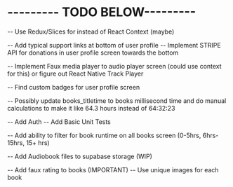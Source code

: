 <!-- -- Implement AllBooks Screen -->
<!-- -- Implement Books Details Screen -->

<!-- -- Implement User Profile Page  -->
<!-- -- Add Ability to listen to book -->
<!-- -- Implement AudioPlayer Modal Screen -->
<!-- -- Find Logo for APP -->

<!-- -- Update coloring across app -->
<!-- -- Add some type of react native component library (PRIORITY #1) -->
<!-- -- Add ability to favorite book (need context for this) -->

<!-- -- Show Books Bought and Favorite Books on user profile screen -->
<!-- -- Implement User Profile UI -->
<!-- -- Popular Books should only show 4+ Star Books -->

# --------- TODO BELOW---------

-- Use Redux/Slices for instead of React Context (maybe)

-- Add typical support links at bottom of user profile
-- Implement STRIPE API for donations in user profile screen towards the bottom

-- Implement Faux media player to audio player screen (could use context for this) or figure out React Native Track Player

-- Find custom badges for user profile screen

-- Possibly update books_titletime to books millisecond time and do manual calculations to make it like 64.3 hours instead of 64:32:23

-- Add Auth
-- Add Basic Unit Tests

-- Add ability to filter for book runtime on all books screen (0-5hrs, 6hrs-15hrs, 15+ hrs)

-- Add Audiobook files to supabase storage (WIP)

-- Add faux rating to books (IMPORTANT)
-- Use unique images for each book
